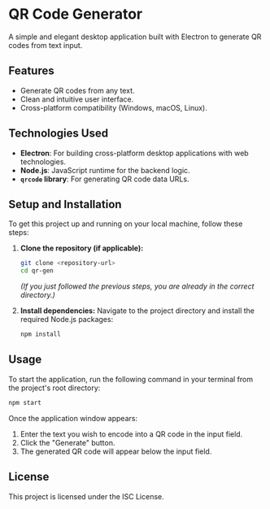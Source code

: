 # QR Code Generator

A simple and elegant desktop application built with Electron to generate QR codes from text input.

## Features

* Generate QR codes from any text.
* Clean and intuitive user interface.
* Cross-platform compatibility (Windows, macOS, Linux).

## Technologies Used

* **Electron**: For building cross-platform desktop applications with web technologies.
* **Node.js**: JavaScript runtime for the backend logic.
* **`qrcode` library**: For generating QR code data URLs.

## Setup and Installation

To get this project up and running on your local machine, follow these steps:

1. **Clone the repository (if applicable):**

    ```bash
    git clone <repository-url>
    cd qr-gen
    ```

    *(If you just followed the previous steps, you are already in the correct directory.)*

2. **Install dependencies:**
    Navigate to the project directory and install the required Node.js packages:

    ```bash
    npm install
    ```

## Usage

To start the application, run the following command in your terminal from the project's root directory:

```bash
npm start
```

Once the application window appears:

1. Enter the text you wish to encode into a QR code in the input field.
2. Click the "Generate" button.
3. The generated QR code will appear below the input field.

## License

This project is licensed under the ISC License.
